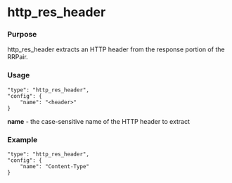 # http_res_header

### Purpose

http_res_header extracts an HTTP header from the response portion of the RRPair.

### Usage

```
"type": "http_res_header",
"config": {
    "name": "<header>"
}
```

**name** - the case-sensitive name of the HTTP header to extract

### Example

```
"type": "http_res_header",
"config": {
    "name": "Content-Type"
}
```
